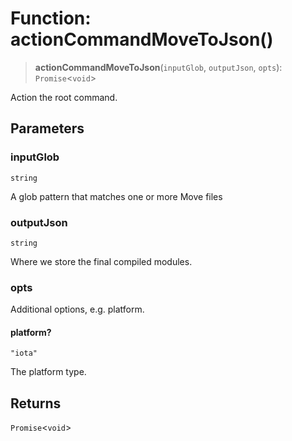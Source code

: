 # Function: actionCommandMoveToJson()

> **actionCommandMoveToJson**(`inputGlob`, `outputJson`, `opts`): `Promise`\<`void`\>

Action the root command.

## Parameters

### inputGlob

`string`

A glob pattern that matches one or more Move files

### outputJson

`string`

Where we store the final compiled modules.

### opts

Additional options, e.g. platform.

#### platform?

`"iota"`

The platform type.

## Returns

`Promise`\<`void`\>
